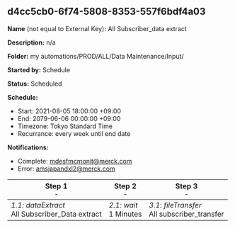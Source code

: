 ## d4cc5cb0-6f74-5808-8353-557f6bdf4a03

**Name** (not equal to External Key)**:** All Subscriber_data extract

**Description:** n/a

**Folder:** my automations/PROD/ALL/Data Maintenance/Input/

**Started by:** Schedule

**Status:** Scheduled

**Schedule:**

* Start: 2021-08-05 18:00:00 +09:00
* End: 2079-06-06 00:00:00 +09:00
* Timezone: Tokyo Standard Time
* Recurrance: every week until end date

**Notifications:**

* Complete: mdesfmcmonit@merck.com
* Error: amsjapandxl2@merck.com

| Step 1<br>_<small>-</small>_ | Step 2<br>_<small>-</small>_ | Step 3<br>_<small>-</small>_ |
| --- | --- | --- |
| _1.1: dataExtract_<br>All Subscriber_Data extract | _2.1: wait_<br>1 Minutes | _3.1: fileTransfer_<br>All subscriber_transfer |
